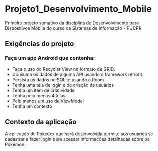 # Projeto1_Desenvolvimento_Mobile

Primeiro projeto somativo da disciplina de Desenvolvimento para Dispositivos Mobile do curso de Sistemas de Informação - PUCPR

## Exigências do projeto

### Faça um app Android que contenha:

* Faça o uso do Recycler View no formato de GRID.
* Consuma os dados de alguma API usando o framework retrofit.
* Persista os dados no SQLite usando o Room
* Tenha uma tela de login e de criação de usuários
* Tenha um item de criatividade
* Tenha pelo menos 4 telas
* Pelo menos um uso de ViewModel
* Tenha um contexto

## Contexto da aplicação

A aplicação de Pokédex que será desenvolvida permite aos usuários se cadastrar e fazer login para acessar informações detalhadas sobre os Pokémon.